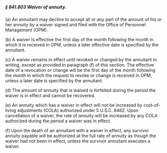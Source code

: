 ##### § 841.803 Waiver of annuity. #####

(a) An annuitant may decline to accept all or any part of the amount of his or her annuity by a waiver signed and filed with the Office of Personnel Management (OPM).

(b) A waiver is effective the first day of the month following the month in which it is received in OPM, unless a later effective date is specified by the annuitant.

(c) A waiver remains in effect until revoked or changed by the annuitant in writing, except as provided in paragraph (f) of this section. The effective date of a revocation or change will be the first day of the month following the month in which the request to revoke or change is received in OPM, unless a later date is specified by the annuitant.

(d) The amount of annuity that is waived is forfeited during the period the waiver is in effect and cannot be recovered.

(e) An annuity which has a waiver in effect will not be increased by cost-of-living adjustments (COLA) authorized under 5 U.S.C. 8462. Upon cancellation of a waiver, the rate of annuity will be increased by any COLA authorized during the period a waiver was in effect.

(f) Upon the death of an annuitant with a waiver in effect, any survivor annuity payable will be authorized at the full rate of annuity as though the waiver had not been in effect, unless the survivor annuitant executes a waiver.